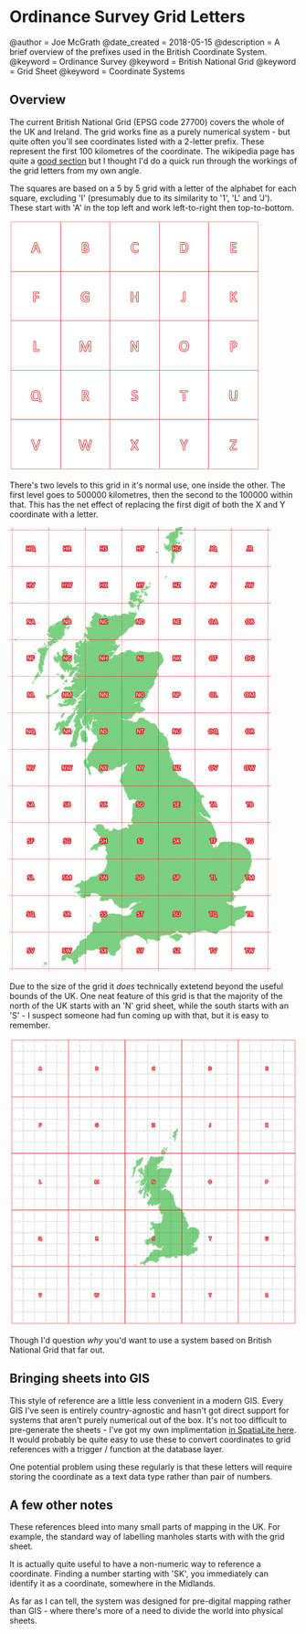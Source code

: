 # Ordinance Survey Grid Letters
@author = Joe McGrath
@date_created = 2018-05-15
@description = A brief overview of the prefixes used in the British Coordinate System.
@keyword = Ordinance Survey
@keyword = British National Grid
@keyword = Grid Sheet
@keyword = Coordinate Systems

## Overview

The current British National Grid (EPSG code 27700) covers the whole of the UK and Ireland. The grid works fine as a purely numerical system - but quite often you'll see coordinates listed with a 2-letter prefix. These represent the first 100 kilometres of the coordinate. The wikipedia page has quite a [good section](https://en.wikipedia.org/wiki/Ordnance_Survey_National_Grid#Grid_letters) but I thought I'd do a quick run through the workings of the grid letters from my own angle.

The squares are based on a 5 by 5 grid with a letter of the alphabet for each square, excluding 'I' (presumably due to its similarity to '1', 'L' and 'J'). These start with 'A' in the top left and work left-to-right then top-to-bottom.

<img src="img/os_grid_basic.jpg" alt="The 5x5 grid that are the basis of the prefix.">

There's two levels to this grid in it's normal use, one inside the other. The first level goes to 500000 kilometres, then the second to the 100000 within that. This has the net effect of replacing the first digit of both the X and Y coordinate with a letter.

<img src="img/os_grid_detail.jpg" alt="The relevant portion of the 2-letter grid covering Great Britain.">

Due to the size of the grid it *does* technically extetend beyond the useful bounds of the UK. One neat feature of this grid is that the majority of the north of the UK starts with an 'N' grid sheet, while the south starts with an 'S' - I suspect someone had fun coming up with that, but it is easy to remember.

<img src="img/os_grid_full.jpg" alt="Full extend of the grid naming system.">

Though I'd question *why* you'd want to use a system based on British National Grid that far out.

## Bringing sheets into GIS

This style of reference are a little less convenient in a modern GIS. Every GIS I've seen is entirely country-agnostic and hasn't got direct support for systems that aren't purely numerical out of the box. It's not too difficult to pre-generate the sheets - I've got my own implimentation [in SpatiaLite here](https://github.com/JosephMcGrath/Misc-scripts/blob/master/SQLite/OS_Grid_Squares.sql). It would probably be quite easy to use these to convert coordinates to grid references with a trigger / function at the database layer.

One potential problem using these regularly is that these letters will require storing the coordinate as a text data type rather than pair of numbers.

## A few other notes

These references bleed into many small parts of mapping in the UK. For example, the standard way of labelling manholes starts with with the grid sheet.

It is actually quite useful to have a non-numeric way to reference a coordinate. Finding a number starting with 'SK', you immediately can identify it as a coordinate, somewhere in the Midlands.

As far as I can tell, the system was designed for pre-digital mapping rather than GIS - where there's more of a need to divide the world into physical sheets.
